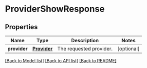 # ProviderShowResponse

## Properties
Name | Type | Description | Notes
------------ | ------------- | ------------- | -------------
**provider** | [**Provider**](Provider.md) | The requested provider. | [optional] 

[[Back to Model list]](../README.md#documentation-for-models) [[Back to API list]](../README.md#documentation-for-api-endpoints) [[Back to README]](../README.md)


